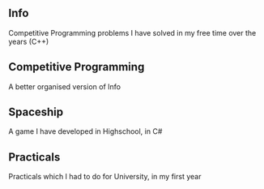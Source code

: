 
## Info 

Competitive Programming problems I have solved in my free time over the years (C++)

## Competitive Programming

A better organised version of Info

## Spaceship

A game I have developed in Highschool, in C#

## Practicals

Practicals which I had to do for University, in my first year
